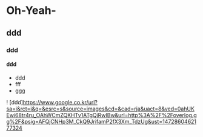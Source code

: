 # Oh-Yeah-
## ddd
### ddd
#### ddd


* ddd
* fff
* ggg


! [ddd]https://www.google.co.kr/url?sa=i&rct=j&q=&esrc=s&source=images&cd=&cad=rja&uact=8&ved=0ahUKEwi68tr4ru_OAhWCmZQKHTv1ATgQjRwIBw&url=http%3A%2F%2Foverlog.gg%2F&psig=AFQjCNHp3M_CkQ9JrifamP2fX3Xm_TdzUg&ust=1472860462177324


